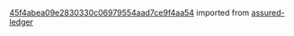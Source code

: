 [45f4abea09e2830330c06979554aad7ce9f4aa54](https://github.com/insolar/assured-ledger/commit/45f4abea09e2830330c06979554aad7ce9f4aa54) imported from [assured-ledger](https://github.com/insolar/assured-ledger)
